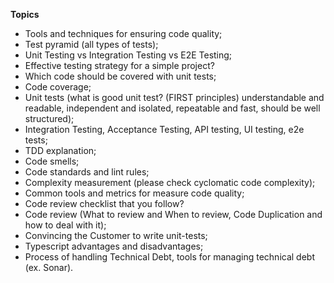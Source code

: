 **Topics**
* Tools and techniques for ensuring code quality;
* Test pyramid (all types of tests);
* Unit Testing vs Integration Testing vs E2E Testing;
* Effective testing strategy for a simple project?
* Which code should be covered with unit tests;
* Code coverage;
* Unit tests (what is good unit test? (FIRST principles) understandable and readable, independent and isolated, repeatable and fast,  should be well structured);
* Integration Testing, Acceptance Testing, API testing, UI testing, e2e tests;
* TDD explanation;
* Code smells;
* Code standards and lint rules;
* Complexity measurement (please check cyclomatic code complexity);
* Common tools and metrics for measure code quality;
* Code review checklist that you follow?
* Code review (What to review and When to review, Code Duplication and how to deal with it);
* Convincing the Customer to write unit-tests;
* Typescript advantages and disadvantages;
* Process of handling Technical Debt, tools for managing technical debt (ex. Sonar).